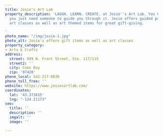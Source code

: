 ```yaml
---
title: Josie's Art Lab
property_description: 'LAUGH. LEARN. CREATE. at Josie''s Art Lab. You CAN art. Sometimes
  you just need someone to guide you through it. Josie offers guided painting and
  art classes as well as art themed items for great gift-giving.

'
photo_name: "/img/josie-1.jpg"
photo_alt: Josie's offers gift items as well as art classes
property_category:
- Arts & Crafts
address:
  street: 999 N. Front Street, Ste. 117/115
  street2: ''
  city: Coos Bay
  zip: '97420'
phone_local: 541-217-0830
phone_toll_free: ''
website: https://www.josiesartlab.com/
coordinates:
  lat: '43.371615'
  lng: "-124.21173"
seo:
  title: ''
  description: ''
  imgalt: ''
  image: ''

---
```


